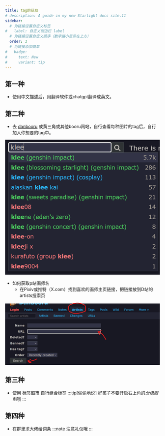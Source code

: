 ```yaml
---
title: tag的获取
# description: A guide in my new Starlight docs site.11
sidebar:
  # 为链接设置自定义标签
#   label: 自定义侧边栏 label
  # 为链接设置自定义顺序（数字越小显示在上方）
  order: 3
  # 为链接添加徽章
#   badge:
#     text: New
#     variant: tip
---
```

## 第一种
- 使用中文描述后，用翻译软件或chatgpt翻译成英文。
## 第二种
- 去 [danbooru](https://danbooru.donmai.us/) 或黄三角或其他booru网站，自行查看每种图片的tag后，自行加入你想要的tag中。

![danbooru介绍](../../../assets/danbooru.png)

- 如何获取p站画师名
  -  在Pixiv或推特（X.com）找到喜欢的画师主页链接，把链接放到D站的artists搜索页

![artistSerch](../../../assets/danbooruArtist.png)

## 第三种

- 使用 [标签超市](tags.novelai.dev) 自行组合标签
:::tip[偷偷地说]
好孩子不要开启右上角的*分级限制*哦
:::

## 第四种
- 在群里求大佬给词条
:::note
注意礼仪哦
:::